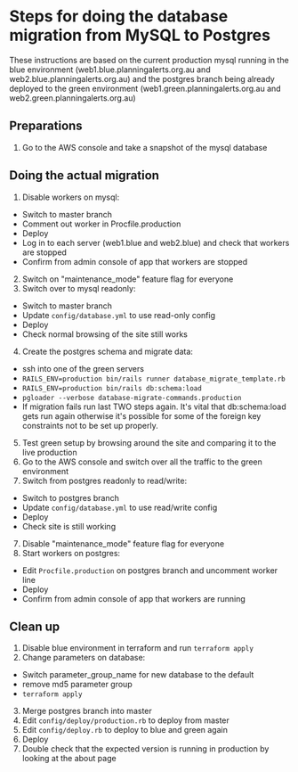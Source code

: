 # Steps for doing the database migration from MySQL to Postgres

These instructions are based on the current production mysql running in the blue environment
(web1.blue.planningalerts.org.au and web2.blue.planningalerts.org.au) and the postgres branch
being already deployed to the green environment (web1.green.planningalerts.org.au and
web2.green.planningalerts.org.au)

## Preparations
1. Go to the AWS console and take a snapshot of the mysql database

## Doing the actual migration
1. Disable workers on mysql:
  * Switch to master branch
  * Comment out worker in Procfile.production
  * Deploy
  * Log in to each server (web1.blue and web2.blue) and check that workers are stopped
  * Confirm from admin console of app that workers are stopped
2. Switch on "maintenance_mode" feature flag for everyone
3. Switch over to mysql readonly:
  * Switch to master branch
  * Update `config/database.yml` to use read-only config
  * Deploy
  * Check normal browsing of the site still works
4. Create the postgres schema and migrate data:
  * ssh into one of the green servers
  * `RAILS_ENV=production bin/rails runner database_migrate_template.rb`
  * `RAILS_ENV=production bin/rails db:schema:load`
  * `pgloader --verbose database-migrate-commands.production`
  * If migration fails run last TWO steps again. It's vital that db:schema:load
    gets run again otherwise it's possible for some of the foreign key constraints
    not to be set up properly.
5. Test green setup by browsing around the site and comparing it to the live production
6. Go to the AWS console and switch over all the traffic to the green environment
7. Switch from postgres readonly to read/write:
  * Switch to postgres branch
  * Update `config/database.yml` to use read/write config
  * Deploy
  * Check site is still working
7. Disable "maintenance_mode" feature flag for everyone
8. Start workers on postgres:
  * Edit `Procfile.production` on postgres branch and uncomment worker line
  * Deploy
  * Confirm from admin console of app that workers are running

## Clean up

1. Disable blue environment in terraform and run `terraform apply`
2. Change parameters on database:
  * Switch parameter_group_name for new database to the default
  * remove md5 parameter group
  * `terraform apply`
3. Merge postgres branch into master
4. Edit `config/deploy/production.rb` to deploy from master
5. Edit `config/deploy.rb` to deploy to blue and green again
6. Deploy
7. Double check that the expected version is running in production by looking at the about page
